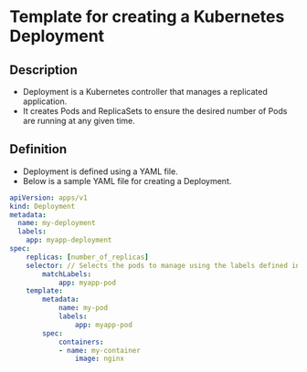 # Template for creating a Kubernetes Deployment

## Description
- Deployment is a Kubernetes controller that manages a replicated application.
- It creates Pods and ReplicaSets to ensure the desired number of Pods are running at any given time.

## Definition
- Deployment is defined using a YAML file.
- Below is a sample YAML file for creating a Deployment.

```yaml
apiVersion: apps/v1
kind: Deployment
metadata:
  name: my-deployment
  labels:
    app: myapp-deployment
spec:
    replicas: [number_of_replicas]
    selector: // Selects the pods to manage using the labels defined in the template below
        matchLabels:
            app: myapp-pod
    template:
        metadata:
            name: my-pod
            labels:
                app: myapp-pod
        spec:
            containers:
            - name: my-container
                image: nginx
```